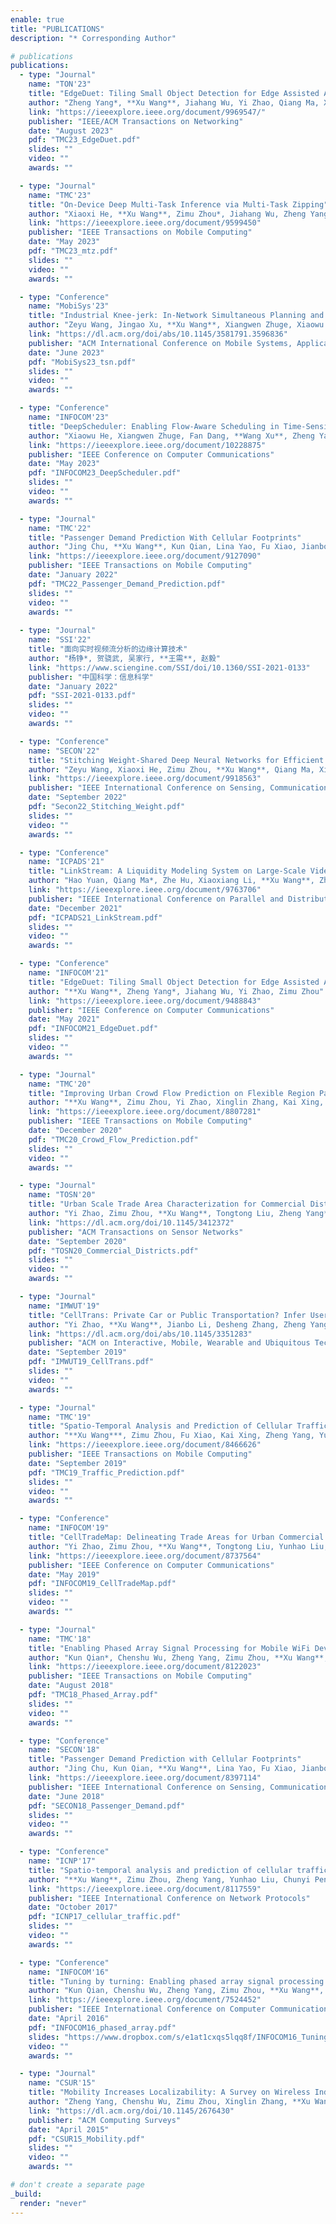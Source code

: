 ```yaml
---
enable: true
title: "PUBLICATIONS"
description: "* Corresponding Author"

# publications
publications:
  - type: "Journal"
    name: "TON'23"
    title: "EdgeDuet: Tiling Small Object Detection for Edge Assisted Autonomous Mobile Vision"
    author: "Zheng Yang*, **Xu Wang**, Jiahang Wu, Yi Zhao, Qiang Ma, Xin Miao, Li Zhang, Zimu Zhou"
    link: "https://ieeexplore.ieee.org/document/9969547/"
    publisher: "IEEE/ACM Transactions on Networking"
    date: "August 2023"
    pdf: "TMC23_EdgeDuet.pdf"
    slides: ""
    video: ""
    awards: ""

  - type: "Journal"
    name: "TMC'23"
    title: "On-Device Deep Multi-Task Inference via Multi-Task Zipping"
    author: "Xiaoxi He, **Xu Wang**, Zimu Zhou*, Jiahang Wu, Zheng Yang, Lothar Thiele"
    link: "https://ieeexplore.ieee.org/document/9599450"
    publisher: "IEEE Transactions on Mobile Computing"
    date: "May 2023"
    pdf: "TMC23_mtz.pdf"
    slides: ""
    video: ""
    awards: ""

  - type: "Conference"
    name: "MobiSys'23"
    title: "Industrial Knee-jerk: In-Network Simultaneous Planning and Control on a TSN Switch"
    author: "Zeyu Wang, Jingao Xu, **Xu Wang**, Xiangwen Zhuge, Xiaowu He, Zheng Yang*"
    link: "https://dl.acm.org/doi/abs/10.1145/3581791.3596836"
    publisher: "ACM International Conference on Mobile Systems, Applications, and Services"
    date: "June 2023"
    pdf: "MobiSys23_tsn.pdf"
    slides: ""
    video: ""
    awards: ""

  - type: "Conference"
    name: "INFOCOM'23"
    title: "DeepScheduler: Enabling Flow-Aware Scheduling in Time-Sensitive Networking"
    author: "Xiaowu He, Xiangwen Zhuge, Fan Dang, **Wang Xu**, Zheng Yang"
    link: "https://ieeexplore.ieee.org/document/10228875"
    publisher: "IEEE Conference on Computer Communications"
    date: "May 2023"
    pdf: "INFOCOM23_DeepScheduler.pdf"
    slides: ""
    video: ""
    awards: ""

  - type: "Journal"
    name: "TMC'22"
    title: "Passenger Demand Prediction With Cellular Footprints"
    author: "Jing Chu, **Xu Wang**, Kun Qian, Lina Yao, Fu Xiao, Jianbo Li, Zheng Yang*"
    link: "https://ieeexplore.ieee.org/document/9127090"
    publisher: "IEEE Transactions on Mobile Computing"
    date: "January 2022"
    pdf: "TMC22_Passenger_Demand_Prediction.pdf"
    slides: ""
    video: ""
    awards: ""
  
  - type: "Journal"
    name: "SSI'22"
    title: "面向实时视频流分析的边缘计算技术"
    author: "杨铮*, 贺骁武, 吴家行, **王需**, 赵毅"
    link: "https://www.sciengine.com/SSI/doi/10.1360/SSI-2021-0133"
    publisher: "中国科学：信息科学"
    date: "January 2022"
    pdf: "SSI-2021-0133.pdf"
    slides: ""
    video: ""
    awards: ""

  - type: "Conference"
    name: "SECON'22"
    title: "Stitching Weight-Shared Deep Neural Networks for Efficient Multitask Inference on GPU"
    author: "Zeyu Wang, Xiaoxi He, Zimu Zhou, **Xu Wang**, Qiang Ma, Xin Miao, Zhuo Liu, Lothar Thiele, Zheng Yang"
    link: "https://ieeexplore.ieee.org/document/9918563"
    publisher: "IEEE International Conference on Sensing, Communication, and Networking"
    date: "September 2022"
    pdf: "Secon22_Stitching_Weight.pdf"
    slides: ""
    video: ""
    awards: ""

  - type: "Conference"
    name: "ICPADS'21"
    title: "LinkStream: A Liquidity Modeling System on Large-Scale Video Stream in Oilfield"
    author: "Hao Yuan, Qiang Ma*, Zhe Hu, Xiaoxiang Li, **Xu Wang**, Zheng Yang"
    link: "https://ieeexplore.ieee.org/document/9763706"
    publisher: "IEEE International Conference on Parallel and Distributed Systems"
    date: "December 2021"
    pdf: "ICPADS21_LinkStream.pdf"
    slides: ""
    video: ""
    awards: ""

  - type: "Conference"
    name: "INFOCOM'21"
    title: "EdgeDuet: Tiling Small Object Detection for Edge Assisted Autonomous Mobile Vision"
    author: "**Xu Wang**, Zheng Yang*, Jiahang Wu, Yi Zhao, Zimu Zhou"
    link: "https://ieeexplore.ieee.org/document/9488843"
    publisher: "IEEE Conference on Computer Communications"
    date: "May 2021"
    pdf: "INFOCOM21_EdgeDuet.pdf"
    slides: ""
    video: ""
    awards: ""

  - type: "Journal"
    name: "TMC'20"
    title: "Improving Urban Crowd Flow Prediction on Flexible Region Partition"
    author: "**Xu Wang**, Zimu Zhou, Yi Zhao, Xinglin Zhang, Kai Xing, Fu Xiao, Zheng Yang*, Yunhao Liu"
    link: "https://ieeexplore.ieee.org/document/8807281"
    publisher: "IEEE Transactions on Mobile Computing"
    date: "December 2020"
    pdf: "TMC20_Crowd_Flow_Prediction.pdf"
    slides: ""
    video: ""
    awards: ""

  - type: "Journal"
    name: "TOSN'20"
    title: "Urban Scale Trade Area Characterization for Commercial Districts with Cellular Footprints"
    author: "Yi Zhao, Zimu Zhou, **Xu Wang**, Tongtong Liu, Zheng Yang*"
    link: "https://dl.acm.org/doi/10.1145/3412372"
    publisher: "ACM Transactions on Sensor Networks"
    date: "September 2020"
    pdf: "TOSN20_Commercial_Districts.pdf"
    slides: ""
    video: ""
    awards: ""

  - type: "Journal"
    name: "IMWUT'19"
    title: "CellTrans: Private Car or Public Transportation? Infer Users' Main Transportation Modes at Urban Scale with Cellular Data"
    author: "Yi Zhao, **Xu Wang**, Jianbo Li, Desheng Zhang, Zheng Yang*"
    link: "https://dl.acm.org/doi/abs/10.1145/3351283"
    publisher: "ACM on Interactive, Mobile, Wearable and Ubiquitous Technologies"
    date: "September 2019"
    pdf: "IMWUT19_CellTrans.pdf"
    slides: ""
    video: ""
    awards: ""

  - type: "Journal"
    name: "TMC'19"
    title: "Spatio-Temporal Analysis and Prediction of Cellular Traffic in Metropolis"
    author: "**Xu Wang***, Zimu Zhou, Fu Xiao, Kai Xing, Zheng Yang, Yunhao Liu, Chunyi Peng"
    link: "https://ieeexplore.ieee.org/document/8466626"
    publisher: "IEEE Transactions on Mobile Computing"
    date: "September 2019"
    pdf: "TMC19_Traffic_Prediction.pdf"
    slides: ""
    video: ""
    awards: ""

  - type: "Conference"
    name: "INFOCOM'19"
    title: "CellTradeMap: Delineating Trade Areas for Urban Commercial Districts with Cellular Networks"
    author: "Yi Zhao, Zimu Zhou, **Xu Wang**, Tongtong Liu, Yunhao Liu, Zheng Yang"
    link: "https://ieeexplore.ieee.org/document/8737564"
    publisher: "IEEE Conference on Computer Communications"
    date: "May 2019"
    pdf: "INFOCOM19_CellTradeMap.pdf"
    slides: ""
    video: ""
    awards: ""

  - type: "Journal"
    name: "TMC'18"
    title: "Enabling Phased Array Signal Processing for Mobile WiFi Devices"
    author: "Kun Qian*, Chenshu Wu, Zheng Yang, Zimu Zhou, **Xu Wang**, Yunhao Liu"
    link: "https://ieeexplore.ieee.org/document/8122023"
    publisher: "IEEE Transactions on Mobile Computing"
    date: "August 2018"
    pdf: "TMC18_Phased_Array.pdf"
    slides: ""
    video: ""
    awards: ""

  - type: "Conference"
    name: "SECON'18"
    title: "Passenger Demand Prediction with Cellular Footprints"
    author: "Jing Chu, Kun Qian, **Xu Wang**, Lina Yao, Fu Xiao, Jianbo Li, Xin Miao, Zheng Yang"
    link: "https://ieeexplore.ieee.org/document/8397114"
    publisher: "IEEE International Conference on Sensing, Communication, and Networking"
    date: "June 2018"
    pdf: "SECON18_Passenger_Demand.pdf"
    slides: ""
    video: ""
    awards: ""

  - type: "Conference"
    name: "ICNP'17"
    title: "Spatio-temporal analysis and prediction of cellular traffic in metropolis"
    author: "**Xu Wang**, Zimu Zhou, Zheng Yang, Yunhao Liu, Chunyi Peng"
    link: "https://ieeexplore.ieee.org/document/8117559"
    publisher: "IEEE International Conference on Network Protocols"
    date: "October 2017"
    pdf: "ICNP17_cellular_traffic.pdf"
    slides: ""
    video: ""
    awards: ""

  - type: "Conference"
    name: "INFOCOM'16"
    title: "Tuning by turning: Enabling phased array signal processing for WiFi with inertial sensors"
    author: "Kun Qian, Chenshu Wu, Zheng Yang, Zimu Zhou, **Xu Wang**, Yunhao Liu"
    link: "https://ieeexplore.ieee.org/document/7524452"
    publisher: "IEEE International Conference on Computer Communications"
    date: "April 2016"
    pdf: "INFOCOM16_phased_array.pdf"
    slides: "https://www.dropbox.com/s/e1at1cxqs5lqq8f/INFOCOM16_TuningByTurning_slides.pptx?dl=0"
    video: ""
    awards: ""

  - type: "Journal"
    name: "CSUR'15"
    title: "Mobility Increases Localizability: A Survey on Wireless Indoor Localization using Inertial Sensors"
    author: "Zheng Yang, Chenshu Wu, Zimu Zhou, Xinglin Zhang, **Xu Wang**, Yunhao Liu"
    link: "https://dl.acm.org/doi/10.1145/2676430"
    publisher: "ACM Computing Surveys"
    date: "April 2015"
    pdf: "CSUR15_Mobility.pdf"
    slides: ""
    video: ""
    awards: ""

# don't create a separate page
_build:
  render: "never"
---
```

